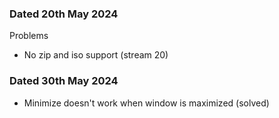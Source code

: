 ### Dated 20th May 2024

Problems

- No zip and iso support (stream 20)

### Dated 30th May 2024
- Minimize doesn't work when window is maximized (solved)
